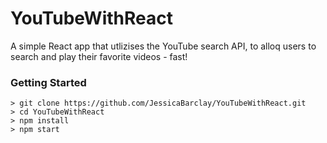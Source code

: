 # YouTubeWithReact

A simple React app that utlizises the YouTube search API, to alloq users to search and play their favorite videos - fast!

### Getting Started

```
> git clone https://github.com/JessicaBarclay/YouTubeWithReact.git
> cd YouTubeWithReact
> npm install
> npm start
```
